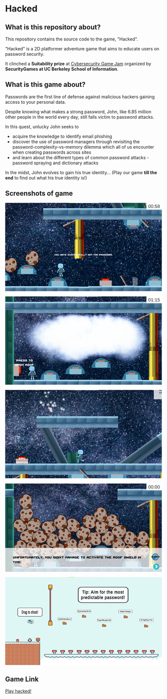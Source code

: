 # Hacked

## What is this repository about?
This repository contains the source code to the game, "Hacked".  

"Hacked" is a 2D platformer adventure game that aims to educate users on password security.  

It clinched a **Suitability prize** at [Cybersecurity Game Jam](https://lnkd.in/g8wuV_5) organized by **SecurityGames at UC Berkeley School of Information**.

## What is this game about?
Passwords are the first line of defense against malicious hackers gaining access to your personal data.  

Despite knowing what makes a strong password, John, like 6.85 million other people in the world every day, still falls victim to password attacks.

In this quest, unlucky John seeks to

* acquire the knowledge to identify email phishing
* discover the use of password managers through revisiting the password-complexity-vs-memory dilemma which all of us encounter when creating passwords across sites
* and learn about the different types of common password attacks - password spraying and dictionary attacks  

In the midst, John evolves to gain his true identity... (Play our game **till the end** to find out what his true identity is!)

## Screenshots of game  

![alt text](https://github.com/jovanhuang/Cyber-Security-Game-Jam-2021/blob/main/image1.png)  

![alt text](https://github.com/jovanhuang/Cyber-Security-Game-Jam-2021/blob/main/image2.png)  

![alt text](https://github.com/jovanhuang/Cyber-Security-Game-Jam-2021/blob/main/image3.png)  

![alt text](https://github.com/jovanhuang/Cyber-Security-Game-Jam-2021/blob/main/image4.png)  

![alt text](https://github.com/jovanhuang/Cyber-Security-Game-Jam-2021/blob/main/image5.png)  

## Game Link
[Play hacked!](https://patrialyx.itch.io/hacked)
